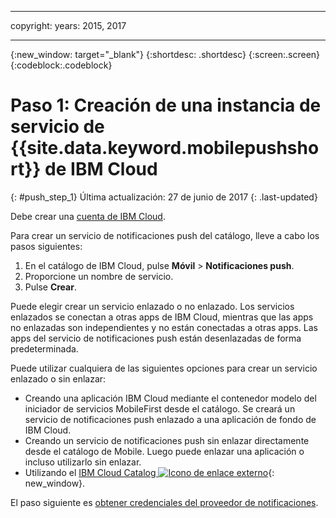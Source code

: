 
---

copyright:
 years: 2015, 2017

---

{:new_window: target="_blank"}
{:shortdesc: .shortdesc}
{:screen:.screen}
{:codeblock:.codeblock}

# Paso 1: Creación de una instancia de servicio de {{site.data.keyword.mobilepushshort}} de IBM Cloud
{: #push_step_1}
Última actualización: 27 de junio de 2017
{: .last-updated}

Debe crear una [cuenta de IBM Cloud](https://console.bluemix.net/registration/).

Para crear un servicio de notificaciones push del catálogo, lleve a cabo los pasos siguientes:

1. En el catálogo de IBM Cloud, pulse **Móvil** > **Notificaciones push**.
2. Proporcione un nombre de servicio. 
3. Pulse **Crear**. 

Puede elegir crear un servicio enlazado o no enlazado. Los servicios enlazados se conectan a otras apps de IBM Cloud, mientras que las apps no enlazadas son independientes y no están conectadas a otras apps. Las apps del servicio de notificaciones push están desenlazadas de forma predeterminada.

Puede utilizar cualquiera de las siguientes opciones para crear un servicio enlazado o sin enlazar:

- Creando una aplicación IBM Cloud mediante el contenedor modelo del iniciador de servicios MobileFirst desde el catálogo. Se creará un servicio de notificaciones push enlazado a una aplicación de fondo de IBM Cloud.
- Creando un servicio de notificaciones push sin enlazar directamente desde el catálogo de Mobile. Luego puede enlazar una aplicación o incluso utilizarlo sin enlazar. 
- Utilizando el [IBM Cloud Catalog ![Icono de enlace externo](../../icons/launch-glyph.svg "Icono de enlace externo")](https://console.ng.bluemix.net/catalog/){: new_window}.


El paso siguiente es [obtener credenciales del proveedor de notificaciones](push_step_1.html).




